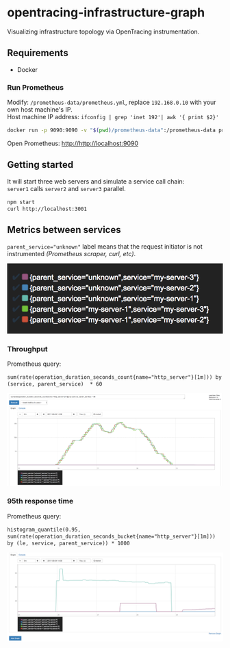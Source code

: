 # opentracing-infrastructure-graph

Visualizing infrastructure topology via OpenTracing instrumentation.

## Requirements

- Docker

### Run Prometheus

Modify: `/prometheus-data/prometheus.yml`, replace `192.168.0.10` with your own host machine's IP.  
Host machine IP address: `ifconfig | grep 'inet 192'| awk '{ print $2}'`

```sh
docker run -p 9090:9090 -v "$(pwd)/prometheus-data":/prometheus-data prom/prometheus -config.file=/prometheus-data/prometheus.yml
```

Open Prometheus: [http://http://localhost:9090](http://http://localhost:9090/graph)

## Getting started

It will start three web servers and simulate a service call chain:  
`server1` calls `server2` and `server3` parallel.

```
npm start
curl http://localhost:3001
```

## Metrics between services

`parent_service="unknown"` label means that the request initiator is not instrumented *(Prometheus scraper, curl, etc)*.

![parent_service labels](img/labels.png)

### Throughput

Prometheus query:

```
sum(rate(operation_duration_seconds_count{name="http_server"}[1m])) by (service, parent_service)  * 60
```

![Throughput between services](img/throuhput.png)

### 95th response time

Prometheus query:

```
histogram_quantile(0.95, sum(rate(operation_duration_seconds_bucket{name="http_server"}[1m])) by (le, service, parent_service)) * 1000
```

![95th response time between services](img/response_time_95th.png)
